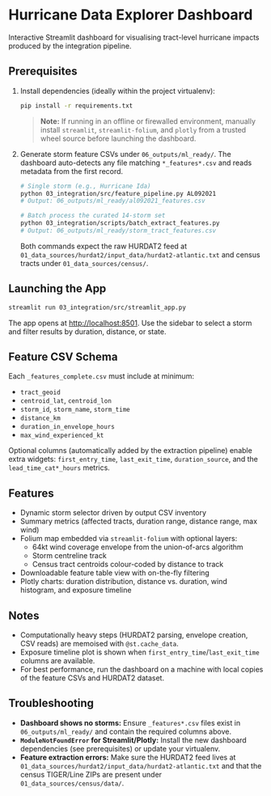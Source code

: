 # Hurricane Data Explorer Dashboard

Interactive Streamlit dashboard for visualising tract-level hurricane impacts
produced by the integration pipeline.

## Prerequisites

1. Install dependencies (ideally within the project virtualenv):

   ```bash
   pip install -r requirements.txt
   ```

   > **Note:** If running in an offline or firewalled environment, manually
   > install `streamlit`, `streamlit-folium`, and `plotly` from a trusted wheel
   > source before launching the dashboard.

2. Generate storm feature CSVs under `06_outputs/ml_ready/`. The dashboard
   auto-detects any file matching `*_features*.csv` and reads metadata from the
   first record.

   ```bash
   # Single storm (e.g., Hurricane Ida)
   python 03_integration/src/feature_pipeline.py AL092021
   # Output: 06_outputs/ml_ready/al092021_features.csv

   # Batch process the curated 14-storm set
   python 03_integration/scripts/batch_extract_features.py
   # Output: 06_outputs/ml_ready/storm_tract_features.csv
   ```

   Both commands expect the raw HURDAT2 feed at
   `01_data_sources/hurdat2/input_data/hurdat2-atlantic.txt` and census tracts under
   `01_data_sources/census/`.

## Launching the App

```bash
streamlit run 03_integration/src/streamlit_app.py
```

The app opens at <http://localhost:8501>. Use the sidebar to select a storm and
filter results by duration, distance, or state.

## Feature CSV Schema

Each `_features_complete.csv` must include at minimum:

- `tract_geoid`
- `centroid_lat`, `centroid_lon`
- `storm_id`, `storm_name`, `storm_time`
- `distance_km`
- `duration_in_envelope_hours`
- `max_wind_experienced_kt`

Optional columns (automatically added by the extraction pipeline) enable extra
widgets: `first_entry_time`, `last_exit_time`, `duration_source`, and the
`lead_time_cat*_hours` metrics.

## Features

- Dynamic storm selector driven by output CSV inventory
- Summary metrics (affected tracts, duration range, distance range, max wind)
- Folium map embedded via `streamlit-folium` with optional layers:
  - 64kt wind coverage envelope from the union-of-arcs algorithm
  - Storm centreline track
  - Census tract centroids colour-coded by distance to track
- Downloadable feature table view with on-the-fly filtering
- Plotly charts: duration distribution, distance vs. duration, wind histogram,
  and exposure timeline

## Notes

- Computationally heavy steps (HURDAT2 parsing, envelope creation, CSV reads)
  are memoised with `@st.cache_data`.
- Exposure timeline plot is shown when `first_entry_time`/`last_exit_time`
  columns are available.
- For best performance, run the dashboard on a machine with local copies of
  the feature CSVs and HURDAT2 dataset.

## Troubleshooting

- **Dashboard shows no storms:** Ensure `_features*.csv` files exist in
  `06_outputs/ml_ready/` and contain the required columns above.
- **`ModuleNotFoundError` for Streamlit/Plotly:** Install the new dashboard
  dependencies (see prerequisites) or update your virtualenv.
- **Feature extraction errors:** Make sure the HURDAT2 feed lives at
  `01_data_sources/hurdat2/input_data/hurdat2-atlantic.txt` and that the census TIGER/Line
  ZIPs are present under `01_data_sources/census/data/`.
